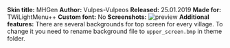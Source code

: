 **Skin title:** MHGen
**Author:** Vulpes-Vulpeos
**Released:** 25.01.2019
**Made for:** TWiLightMenu++
**Custom font:** No
**Screenshots:**
![preview](https://github.com/DS-Homebrew/twlmenu-extras/raw/master/_nds/TWiLightMenu/akmenu/themes/MHGen/Preview.jpg)
**Additional features:**
There are several backgrounds for top screen for every village. To change it you need to rename background file to `upper_screen.bmp` in theme folder.